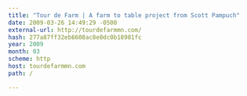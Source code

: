 ```yaml
---
title: "Tour de Farm | A farm to table project from Scott Pampuch"
date: 2009-03-26 14:49:29 -0500
external-url: http://tourdefarmmn.com/
hash: 277a87ff32eb6608ac8e0dc0b18981fc
year: 2009
month: 03
scheme: http
host: tourdefarmmn.com
path: /

---
```



